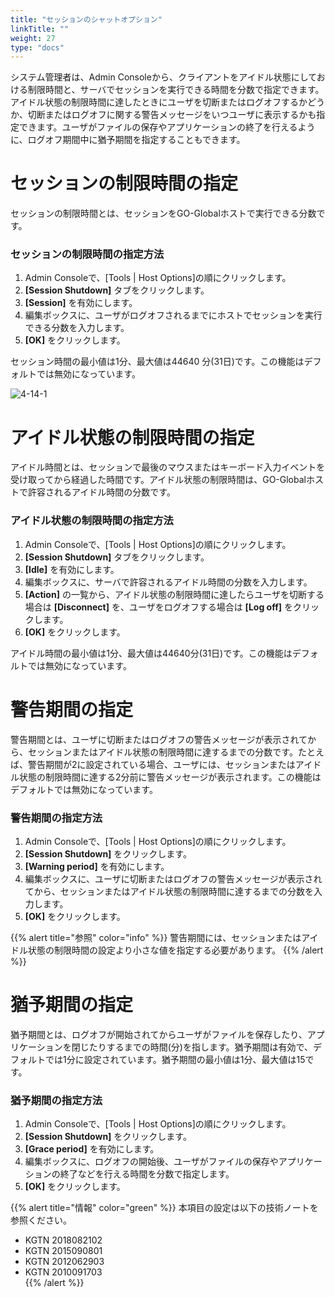 ```yaml
---
title: "セッションのシャットオプション"
linkTitle: ""
weight: 27
type: "docs"
---
```



システム管理者は、Admin Consoleから、クライアントをアイドル状態にしておける制限時間と、サーバでセッションを実行できる時間を分数で指定できます。アイドル状態の制限時間に達したときにユーザを切断またはログオフするかどうか、切断またはログオフに関する警告メッセージをいつユーザに表示するかも指定できます。ユーザがファイルの保存やアプリケーションの終了を行えるように、ログオフ期間中に猶予期間を指定することもできます。

# セッションの制限時間の指定

セッションの制限時間とは、セッションをGO-Globalホストで実行できる分数です。

### セッションの制限時間の指定方法

1. Admin Consoleで、[Tools | Host Options]の順にクリックします。
2. **[Session Shutdown]** タブをクリックします。
3. **[Session]** を有効にします。
4. 編集ボックスに、ユーザがログオフされるまでにホストでセッションを実行できる分数を入力します。
5. **[OK]** をクリックします。

セッション時間の最小値は1分、最大値は44640 分(31日)です。この機能はデフォルトでは無効になっています。

![4-14-1](/img/4-14-1.png) 

# アイドル状態の制限時間の指定

アイドル時間とは、セッションで最後のマウスまたはキーボード入力イベントを受け取ってから経過した時間です。アイドル状態の制限時間は、GO-Globalホストで許容されるアイドル時間の分数です。

### アイドル状態の制限時間の指定方法

1. Admin Consoleで、[Tools | Host Options]の順にクリックします。
2. **[Session Shutdown]** タブをクリックします。
3. **[Idle]** を有効にします。
4. 編集ボックスに、サーバで許容されるアイドル時間の分数を入力します。
5. **[Action]** の一覧から、アイドル状態の制限時間に達したらユーザを切断する場合は **[Disconnect]** を、ユーザをログオフする場合は **[Log off]** をクリックします。
6. **[OK]** をクリックします。

アイドル時間の最小値は1分、最大値は44640分(31日)です。この機能はデフォルトでは無効になっています。

# 警告期間の指定

警告期間とは、ユーザに切断またはログオフの警告メッセージが表示されてから、セッションまたはアイドル状態の制限時間に達するまでの分数です。たとえば、警告期間が2に設定されている場合、ユーザには、セッションまたはアイドル状態の制限時間に達する2分前に警告メッセージが表示されます。この機能はデフォルトでは無効になっています。

### 警告期間の指定方法

1. Admin Consoleで、[Tools | Host Options]の順にクリックします。
2. **[Session Shutdown]** をクリックします。
3. **[Warning period]** を有効にします。
4. 編集ボックスに、ユーザに切断またはログオフの警告メッセージが表示されてから、セッションまたはアイドル状態の制限時間に達するまでの分数を入力します。
5. **[OK]** をクリックします。

{{% alert title="参照" color="info" %}}
警告期間には、セッションまたはアイドル状態の制限時間の設定より小さな値を指定する必要があります。
{{% /alert %}}

# 猶予期間の指定

猶予期間とは、ログオフが開始されてからユーザがファイルを保存したり、アプリケーションを閉じたりするまでの時間(分)を指します。猶予期間は有効で、デフォルトでは1分に設定されています。猶予期間の最小値は1分、最大値は15です。

### 猶予期間の指定方法

1. Admin Consoleで、[Tools | Host Options]の順にクリックします。
2. **[Session Shutdown]** をクリックします。
3. **[Grace period]** を有効にします。
4. 編集ボックスに、ログオフの開始後、ユーザがファイルの保存やアプリケーションの終了などを行える時間を分数で指定します。
5. **[OK]** をクリックします。

{{% alert title="情報" color="green" %}}
本項目の設定は以下の技術ノートを参照ください。<br>

* KGTN 2018082102<br>
* KGTN 2015090801<br>
* KGTN 2012062903<br>
* KGTN 2010091703<br>
{{% /alert %}}
